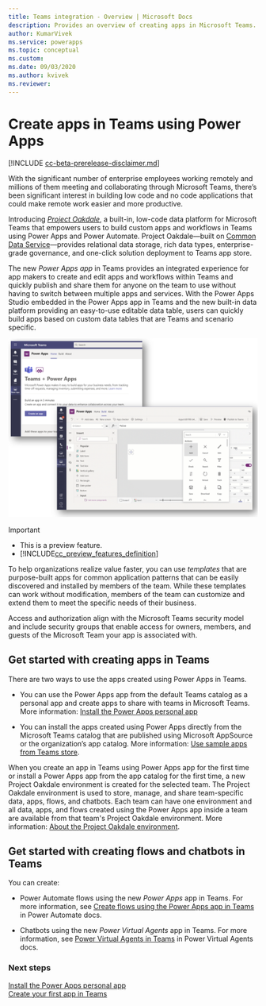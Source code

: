 ```yaml
---
title: Teams integration - Overview | Microsoft Docs
description: Provides an overview of creating apps in Microsoft Teams.
author: KumarVivek
ms.service: powerapps
ms.topic: conceptual
ms.custom: 
ms.date: 09/03/2020
ms.author: kvivek
ms.reviewer: 
---
```

# Create apps in Teams using Power Apps

[!INCLUDE [cc-beta-prerelease-disclaimer.md](../includes/cc-beta-prerelease-disclaimer.md)]

With the significant number of enterprise employees working remotely and millions of them meeting and collaborating through Microsoft Teams, there’s been significant interest in building low code and no code applications that could make remote work easier and more productive.

Introducing *[Project Oakdale](overview-data-platform.md)*, a built-in, low-code data platform for Microsoft Teams that empowers users to build custom apps and workflows in Teams using Power Apps and Power Automate. Project Oakdale&mdash;built on [Common Data Service](/powerapps/maker/common-data-service/data-platform-intro)&mdash;provides relational data storage, rich data types, enterprise-grade governance, and one-click solution deployment to Teams app store.  

The new *Power Apps app* in Teams provides an integrated experience for app makers to create and edit apps and workflows within Teams and quickly publish and share them for anyone on the team to use without having to switch between multiple apps and services. With the Power Apps Studio embedded in the Power Apps app in Teams and the new built-in data platform providing an easy-to-use editable data table, users can quickly build apps based on custom data tables that are Teams and scenario specific.

![App creation experience in Microsoft Teams](media/overview.png "App creation experience in Microsoft Teams including the embedded Power Apps Studio experience")

> [!IMPORTANT]
> - This is a preview feature.
> - [!INCLUDE[cc_preview_features_definition](../includes/cc-preview-features-definition.md)]

To help organizations realize value faster, you can use *templates* that are purpose-built apps for common application patterns that can be easily discovered and installed by members of the team. While these templates can work without modification, members of the team can customize and extend them to meet the specific needs of their business.

Access and authorization align with the Microsoft Teams security model and include security groups that enable access for owners, members, and guests of the Microsoft Team your app is associated with.  

## Get started with creating apps in Teams

There are two ways to use the apps created using Power Apps in Teams. 
- You can use the Power Apps app from the default Teams catalog as a personal app and create apps to share with teams in Microsoft Teams. More information: [Install the Power Apps personal app](install-personal-app.md) 
 
- You can install the apps created using Power Apps directly from the Microsoft Teams catalog that are published using Microsoft AppSource or the organization’s app catalog. More information: [Use sample apps from Teams store](use-sample-apps-from-teams-store.md).

When you create an app in Teams using Power Apps app for the first time or install a Power Apps app from the app catalog for the first time, a new Project Oakdale environment is created for the selected team. The Project Oakdale environment is used to store, manage, and share team-specific data, apps, flows, and chatbots. Each team can have one environment and all data, apps, and flows created using the Power Apps app inside a team are available from that team's Project Oakdale environment. More information: [About the Project Oakdale environment](/power-platform/admin/about-teams-environment).

## Get started with creating flows and chatbots in Teams

You can create:
- Power Automate flows using the new *Power Apps* app in Teams. For more information, see [Create flows using the Power Apps app in Teams](/power-automate/teams/create-flows-power-apps-app) in Power Automate docs. 

- Chatbots using the new *Power Virtual Agents* app in Teams. For more information, see [Power Virtual Agents in Teams](https://aka.ms/pva-teams-docs) in Power Virtual Agents docs.

### Next steps

[Install the Power Apps personal app](install-personal-app.md)<br/>
[Create your first app in Teams](create-first-app.md)
